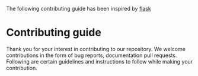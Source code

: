 The following contributing guide has been inspired by [flask](https://github.com/pallets/flask/blob/main/CONTRIBUTING.rst)

# Contributing guide

Thank you for your interest in contributing to our repository. We welcome contributions in the form of bug reports, documentation  pull requests. Following are
certain guidelines and instructions to follow while making your contribution.
